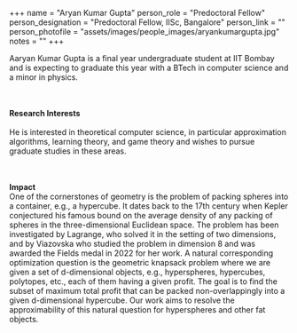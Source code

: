 +++
name = "Aryan Kumar Gupta"
person_role = "Predoctoral  Fellow"
person_designation = "Predoctoral  Fellow, IISc, Bangalore"
person_link = ""
person_photofile = "assets/images/people_images/aryankumargupta.jpg"
notes = ""
+++


Aaryan Kumar Gupta is a final year undergraduate student at IIT Bombay and is expecting to graduate this year with a BTech in computer science and a minor in physics. 

<br><br><b>Research Interests</b>
<br><br>
He is interested in theoretical computer science, in particular approximation algorithms, learning theory, and game theory and wishes to pursue graduate studies in these areas.


<br><br><b>Impact</b><br> One of the cornerstones of geometry is the problem of packing spheres into a container, e.g., a hypercube. It dates back to the 17th century when Kepler conjectured his famous bound on the average density of any packing of spheres in the three-dimensional Euclidean space. The problem has been investigated by Lagrange, who solved it in the setting of two dimensions, and by Viazovska who studied the problem in dimension 8 and was awarded the Fields medal in 2022 for her work. A natural corresponding optimization question is the geometric knapsack problem where we are given a set of d-dimensional objects, e.g., hyperspheres, hypercubes, polytopes, etc., each of them having a given profit. The goal is to find the subset of maximum total profit that can be packed non-overlappingly into a given d-dimensional hypercube.  Our work aims to resolve the approximability of this natural question for hyperspheres and other fat objects.

